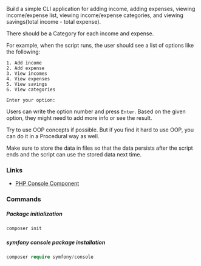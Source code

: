 Build a simple CLI application for adding income, adding expenses, viewing income/expense list, viewing income/expense categories, and viewing savings(total income - total expense).

There should be a Category for each income and expense.

For example, when the script runs, the user should see a list of options like the following:   

    1. Add income
    2. Add expense
    3. View incomes
    4. View expenses
    5. View savings
    6. View categories
   
    Enter your option:

   
Users can write the option number and press `Enter`. Based on the given option, they might need to add more info or see the result.
   
Try to use OOP concepts if possible. But if you find it hard to use OOP, you can do it in a Procedural way as well.
   
Make sure to store the data in files so that the data persists after the script ends and the script can use the stored data next time.

### Links
- [PHP Console Component](https://symfony.com/doc/current/components/console.html)


### Commands
##### Package initialization
```php
composer init
```


##### symfony console package installation
```php
composer require symfony/console
```


